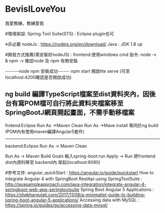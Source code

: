 # BevisILoveYou
我愛教練，教練愛我

#環境架設:
Spring Tool Suite(STS) : Eclipse plugin也可

※非必要
nodeJs : https://nodejs.org/en/download/
Java : JDK 1.8 up

#開發方式推薦(需安裝好nodeJS) : 
frontend:使用windows cmd
指令:
node -v & npm -v 確認node 及 npm 有無安裝

-------node npm 安裝成功------
npm start 
開啟lite serve (可至localhost:4200確認是否開啟成功)

ng build 
編譯TypeScript檔案至dist資料夾內，因後台有寫POM檔可自行將此資料夾檔案移至SpringBootJ網頁開起畫面，不需手動移檔案
------------------------------

frotend:Eclipse
Run As ->Maven Clean
Run As ->Mave install
等同於ng build (POM內有使用maven編譯Angular5套件)

-------------------------------
backend:Eclipse
Run As -> Maven Clean

Run As -> Maven Build
Goals 輸入spring-boot:run
Apply -> Run
將frontend dist內資料移至 backend內
架起(localhost:8080)


#參考文件:
angular_quickStart : https://angular.io/guide/quickstart
How to integrate Angular 4 with SpringBoot RestApi using SpringToolSuite :　http://javasampleapproach.com/java-integration/integrate-angular-4-springboot-web-app-springtoolsuite
Spring Boot Angular 5 Applications : https://shekhargulati.com/2017/11/08/a-minimalist-guide-to-building-spring-boot-angular-5-applications/
Accessing data with MySQL : https://spring.io/guides/gs/accessing-data-mysql/
